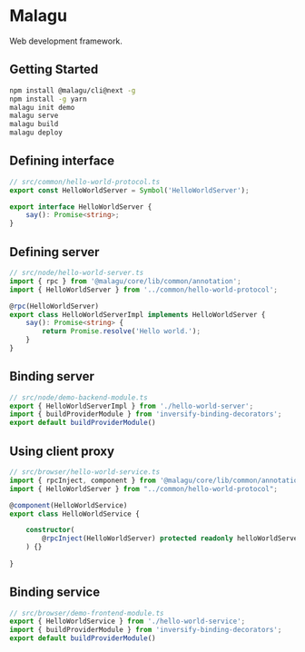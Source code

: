 # Malagu

Web development framework.

## Getting Started

```bash
npm install @malagu/cli@next -g
npm install -g yarn
malagu init demo
malagu serve
malagu build
malagu deploy
```

## Defining interface

```typescript
// src/common/hello-world-protocol.ts
export const HelloWorldServer = Symbol('HelloWorldServer');

export interface HelloWorldServer {
    say(): Promise<string>;
}

```
## Defining server

```typescript
// src/node/hello-world-server.ts
import { rpc } from '@malagu/core/lib/common/annotation';
import { HelloWorldServer } from '../common/hello-world-protocol';

@rpc(HelloWorldServer)
export class HelloWorldServerImpl implements HelloWorldServer {
    say(): Promise<string> {
        return Promise.resolve('Hello world.');
    }
}
```

## Binding server

```typescript
// src/node/demo-backend-module.ts
export { HelloWorldServerImpl } from './hello-world-server';
import { buildProviderModule } from 'inversify-binding-decorators';
export default buildProviderModule()
```

## Using client proxy

```typescript
// src/browser/hello-world-service.ts
import { rpcInject, component } from '@malagu/core/lib/common/annotation';
import { HelloWorldServer } from "../common/hello-world-protocol";

@component(HelloWorldService)
export class HelloWorldService {

    constructor(
        @rpcInject(HelloWorldServer) protected readonly helloWorldServer: HelloWorldServer
    ) {}
    
}
```

## Binding service

```typescript
// src/browser/demo-frontend-module.ts
export { HelloWorldService } from './hello-world-service';
import { buildProviderModule } from 'inversify-binding-decorators';
export default buildProviderModule()
```


